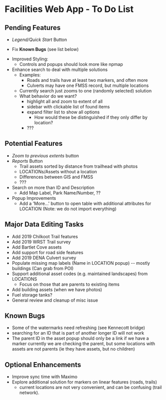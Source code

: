 Facilities Web App - To Do List
===============================

Pending Features
----------------
* _Legend/Quick Start_ Button
- Fix **Known Bugs** (see list below)
* Improved Styling:
  - Controls and popups should look more like npmap
* Enhance search to deal with multiple solutions
  - Examples:
    - Roads and trails have at least two markers, and often more
    - Culverts may have one FMSS record, but multiple locations
  - Currently search just zooms to one (randomly selected) solution
  - What behavior do we want?
    - highlight all and zoom to extent of all
    - sidebar with clickable list of found items
    - expand filter list to show all options
      - How would these be distinguished if they only differ by location?
    - ???

Potential Features
------------------
* _Zoom to previous extents_ button
* _Reports_ Button
  - Trail assets sorted by distance from trailhead with photos
  - LOCATIONs/Assets without a location
  - Differences between GIS and FMSS
  - ???
* Search on more than ID and Description
  - Add Map Label, Park Name/Number, ??
* Popup Improvements
  - Add a 'More...' button to open table with additional attributes
    for LOCATION (Note: we do not import everything)


Major Data Editing Tasks
------------------------
* Add 2019 Chilkoot Trail features
* Add 2019 WRST Trail survey
* Add Bartlet Cove assets
* Add support for road side features
* Add 2019 DENA Culvert survey
* Populate missing map labels (Name in LOCATION popup) -- mostly buildings (Can grab from POI)
* Support additional asset codes (e.g. maintained landscapes) from LOCATIONS
  - Focus on those that are parents to existing items
* Add building assets (when we have photos)
* Fuel storage tanks?
* General review and cleanup of misc issue


Known Bugs
----------
* Some of the watermarks need refreshing (see Kennecott bridge)
* searching for an ID that is part of another longer ID will not work
* The parent ID in the asset popup should only be a link if we have a marker
  currently we are checking the parent, but some locations with assets are
  not parents (ie they have assets, but no children)


Optional Enhancements
---------------------
* Improve sync time with Maximo
* Explore additional solution for markers on linear features (roads, trails)
  - current locations are not very convenient, and can be confusing (trail network).
